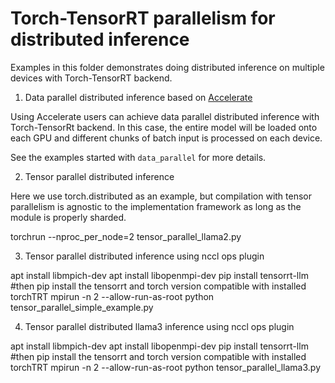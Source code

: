 # Torch-TensorRT parallelism for distributed inference

Examples in this folder demonstrates doing distributed inference on multiple devices with Torch-TensorRT backend.

1. Data parallel distributed inference based on [Accelerate](https://huggingface.co/docs/accelerate/usage_guides/distributed_inference)

Using Accelerate users can achieve data parallel distributed inference with Torch-TensorRt backend. In this case, the entire model
will be loaded onto each GPU and different chunks of batch input is processed on each device.

See the examples started with `data_parallel` for more details.

2. Tensor parallel distributed inference

Here we use torch.distributed as an example, but compilation with tensor parallelism is agnostic to the implementation framework as long as the module is properly sharded.

torchrun --nproc_per_node=2 tensor_parallel_llama2.py

3. Tensor parallel distributed inference using nccl ops plugin

 apt install libmpich-dev
 apt install libopenmpi-dev
 pip install tensorrt-llm
 #then pip install the tensorrt and torch version compatible with installed torchTRT
 mpirun -n 2 --allow-run-as-root python tensor_parallel_simple_example.py

4. Tensor parallel distributed llama3 inference using nccl ops plugin

 apt install libmpich-dev
 apt install libopenmpi-dev
 pip install tensorrt-llm
 #then pip install the tensorrt and torch version compatible with installed torchTRT
 mpirun -n 2 --allow-run-as-root python tensor_parallel_llama3.py
